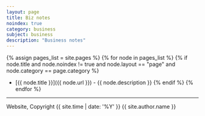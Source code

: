 ```yaml
---
layout: page
title: Biz notes
noindex: true
category: business
subject: business
description: "Business notes"
---
```


{% assign pages_list = site.pages %}
{% for node in pages_list %}
  {% if node.title and node.noindex != true and node.layout == "page" and node.category == page.category %}
* [{{ node.title }}]({{ node.url }}) - {{ node.description }}
  {% endif %}
{% endfor %}

<hr>
Website, Copyright {{ site.time | date: '%Y' }} {{ site.author.name }}
